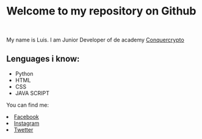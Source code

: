 <!DOCTYPE html>
<p><img src="https://github.com/liskoo1/liskoo1/assets/106185848/eda484f0-e9d3-49ca-a1a9-21c7d56202a0" alt=""></p>
<h1><b>Welcome to my repository on Github</b></h1>
<br>
<p>My name is Luis. I am Junior Developer of  de academy <a href="https://www.conquercrypto.com">Conquercrypto </a></p>
<h2> Lenguages i know:</h2>
<ul>
<li>Python</li>
<li>HTML</li>
<li>CSS</li>
<li>JAVA SCRIPT</li>
</ul>
<p>You can find me:</p>
<li><a href="https://www.facebook.com/luis.requenamellado">Facebook</a></li>
<li><a href="https://www.instagram.com/luisrequenamell/">Instagram</a></li>
<li><a href="https://twitter.com/Liskoo89">Twetter</a></li>
<br>
<p><img src="https://github-readme-stats.vercel.app/api?username=liskoo1" alt=""></p>

   
